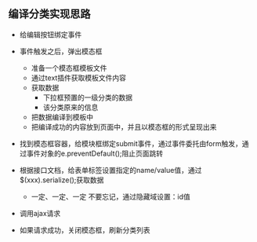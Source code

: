 ## 编译分类实现思路
+ 给编辑按钮绑定事件
+ 事件触发之后，弹出模态框
    - 准备一个模态框模板文件
    - 通过text插件获取模板文件内容
    - 获取数据
        - 下拉框预置的一级分类的数据
        - 该分类原来的信息
    - 把数据编译到模板中
    - 把编译成功的内容放到页面中，并且以模态框的形式呈现出来


+ 找到模态框容器，给模块框绑定submit事件，通过事件委托由form触发，通过事件对象的e.preventDefault();阻止页面跳转

+ 根据接口文档，给表单标签设置指定的name/value值，通过$(xxx).serialize();获取数据
    - 一定、一定、一定 不要忘记，通过隐藏域设置：id值

+ 调用ajax请求

+ 如果请求成功，关闭模态框，刷新分类列表
